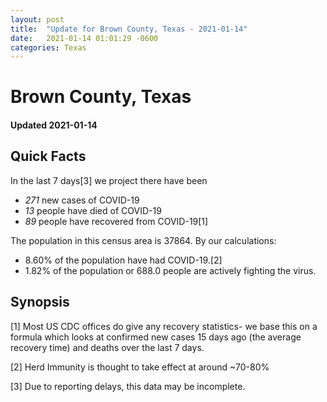 ```yaml
---
layout: post
title:  "Update for Brown County, Texas - 2021-01-14"
date:   2021-01-14 01:01:29 -0600
categories: Texas
---
```


# Brown County, Texas
#### Updated 2021-01-14

## Quick Facts

In the last 7 days[3] we project there have been
- *271* new cases of COVID-19
- *13* people have died of COVID-19
- *89* people have recovered from COVID-19[1]

The population in this census area is 37864. By our calculations:
- 8.60% of the population have had COVID-19.[2]
- 1.82% of the population or 688.0 people are actively fighting the virus.

## Synopsis




[1] Most US CDC offices do give any recovery statistics- we base this on a formula which looks at confirmed new cases
15 days ago (the average recovery time) and deaths over the last 7 days.

[2] Herd Immunity is thought to take effect at around ~70-80%

[3] Due to reporting delays, this data may be incomplete.
 
    